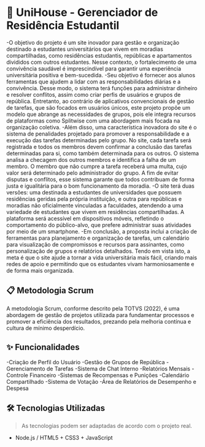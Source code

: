 # 🏡 UniHouse - Gerenciador de Residência Estudantil 
-O objetivo do projeto é um site inovador para gestão e organização destinado a estudantes universitários que vivem em moradias compartilhadas, como residências estudantis, repúblicas e apartamentos divididos com outros estudantes.  Nesse contexto, o fortalecimento de uma convivência saudável é imprescindível para garantir uma experiência universitária positiva e bem-sucedida.
-Seu objetivo é fornecer aos alunos ferramentas que ajudem a lidar com as responsabilidades diárias e a convivência. Desse modo, o sistema terá funções para administrar dinheiro e resolver conflitos, assim como criar perfis de usuários e grupos de república. Entretanto, ao contrário de aplicativos convencionais de gestão de tarefas, que são focados em usuários únicos, este projeto propõe um modelo que abrange as necessidades de grupos, pois ele integra recursos de plataformas como Splitwise com uma abordagem mais focada na organização coletiva.
-Além disso, uma característica inovadora do site é o sistema de penalidades projetado para promover a responsabilidade e a execução das tarefas determinadas pelo grupo. No site, cada tarefa será registrada e todos os membros devem confirmar a conclusão das tarefas determinadas para si, como também determinada para os outros. O sistema analisa a checagem dos outros membros e identifica a falha de um membro. O membro que não cumpre a tarefa receberá uma multa, cujo valor será determinado pelo administrador do grupo. A fim de evitar disputas e conflitos, esse sistema garante que todos contribuam de forma justa e igualitária para o bom funcionamento da moradia. 
-O site terá duas versões: uma destinada a estudantes de universidades que possuem residências geridas pela própria instituição, e outra para repúblicas e moradias não oficialmente vinculadas a faculdades, atendendo a uma variedade de estudantes que vivem em residências compartilhadas. A plataforma será acessível em dispositivos móveis, refletindo o comportamento do público-alvo, que prefere administrar suas atividades por meio de um smartphone. 
-Em conclusão, a proposta inclui a criação de ferramentas para planejamento e organização de tarefas, um calendário para visualização de compromissos e recursos para assinantes, como personalização de grupos e relatórios detalhados. Tendo em vista isto, a meta é que o site ajude a tornar a vida universitária mais fácil, criando mais redes de apoio e permitindo que os estudantes vivam harmoniosamente e de forma mais organizada.

## 📋 Metodologia Scrum

A metodologia Scrum, conforme descrito pela TOTVS (2022), é uma abordagem de gestão de projetos utilizada para fundamentar processos e promover a eficiência dos resultados, prezando pela melhoria contínua e cultura de mínimo desperdício.

## ✨ Funcionalidades

-Criação de Perfil do Usuário
-Gestão de Grupos de República
-Gerenciamento de Tarefas
-Sistema de Chat Interno
-Relatórios Mensais
-Controle Financeiro
-Sistemas de Recompensas e Punições
-Calendário Compartilhado
-Sistema de Votação
-Área de Relatórios de Desempenho e Despesa

## 🛠️ Tecnologias Utilizadas

> As tecnologias podem ser adaptadas de acordo com o projeto real.

- Node.js / HTML5 + CSS3 + JavaScript

